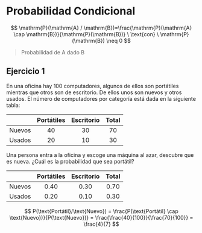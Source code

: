 # Probabilidad Condicional

$$
\mathrm{P}(\mathrm{A} / \mathrm{B})=\frac{\mathrm{P}(\mathrm{A} \cap \mathrm{B})}{\mathrm{P}(\mathrm{B})} \ \text{con} \ \mathrm{P}(\mathrm{B}) \neq 0
$$

> Probabilidad de A dado B

## Ejercicio 1

En una oficina hay 100 computadores, algunos de ellos son portátiles mientras que otros  son  de escritorio. De  ellos  unos  son  nuevos y  otros  usados. El número de computadores por categoría está dada en la siguiente tabla:


|        | Portátiles | Escritorio | Total |
|:------:|:----------:|:----------:|:-----:|
| Nuevos | 40         | 30         | 70    |
| Usados | 20         | 10         | 30    |

Una persona entra a la oficina y escoge una máquina al azar, descubre que es nueva. ¿Cuál es la probabilidad que sea portátil?

|        | Portátiles | Escritorio | Total |
|:------:|:----------:|:----------:|:-----:|
| Nuevos | 0.40       | 0.30       | 0.70  |
| Usados | 0.20       | 0.10       | 0.30  |

$$
P(\text{Portátil}/\text{Nuevo}) = \frac{P(\text{Portátil} \cap \text{Nuevo})}{P(\text{Nuevo})} = \frac{\frac{40}{100}}{\frac{70}{100}} = \frac{4}{7}
$$
